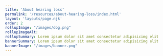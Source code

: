 ```yaml
---
title: 'About hearing loss'
permalink: '/resources/about-hearing-loss/index.html'
layout: 'layouts/page.njk'
order: 2
rollupImage: "/images/dog.png"
rollupImageAlt:
rollupSummary: Lorem ipsum dolor sit amet consectetur adipisicing elit.
bannerSummary: Lorem ipsum dolor sit amet consectetur adipisicing elit.
bannerImage: "/images/banner.png"
---
```

